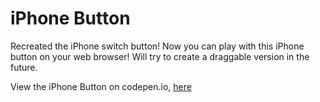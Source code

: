# iPhone Button
Recreated the iPhone switch button! Now you can play with this iPhone button on your web browser!
Will try to create a draggable version in the future.

View the iPhone Button on codepen.io, [here](https://codepen.io/ej-sanmartin/pen/djoLBP)
